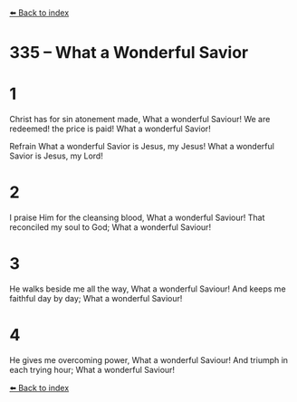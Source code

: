 [⬅️ Back to index](../README.md)

# 335 – What a Wonderful Savior


# 1
Christ has for sin atonement made,
What a wonderful Saviour!
We are redeemed! the price is paid!
What a wonderful Savior!

Refrain
What a wonderful Savior
is Jesus, my Jesus!
What a wonderful Savior
is Jesus, my Lord!

# 2
I praise Him for the cleansing blood,
What a wonderful Saviour!
That reconciled my soul to God;
What a wonderful Saviour!

# 3
He walks beside me all the way,
What a wonderful Saviour!
And keeps me faithful day by day;
What a wonderful Saviour!

# 4
He gives me overcoming power,
What a wonderful Saviour!
And triumph in each trying hour;
What a wonderful Saviour!

[⬅️ Back to index](../README.md)
